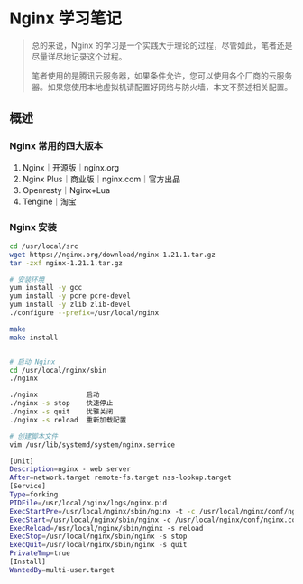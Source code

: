 # Nginx 学习笔记

> 总的来说，Nginx 的学习是一个实践大于理论的过程，尽管如此，笔者还是尽量详尽地记录这个过程。
>
> 笔者使用的是腾讯云服务器，如果条件允许，您可以使用各个厂商的云服务器。如果您使用本地虚拟机请配置好网络与防火墙，本文不赘述相关配置。

## 概述

### Nginx 常用的四大版本

1. Nginx｜开源版｜nginx.org
2. Nginx Plus｜商业版｜nginx.com｜官方出品
3. Openresty｜Nginx+Lua
4. Tengine｜淘宝

### Nginx 安装

```bash
cd /usr/local/src
wget https://nginx.org/download/nginx-1.21.1.tar.gz
tar -zxf nginx-1.21.1.tar.gz

# 安装环境
yum install -y gcc
yum install -y pcre pcre-devel
yum install -y zlib zlib-devel
./configure --prefix=/usr/local/nginx

make
make install


# 启动 Nginx
cd /usr/local/nginx/sbin
./nginx

./nginx            启动
./nginx -s stop    快速停止
./nginx -s quit    优雅关闭
./nginx -s reload  重新加载配置

# 创建脚本文件
vim /usr/lib/systemd/system/nginx.service

[Unit]
Description=nginx - web server
After=network.target remote-fs.target nss-lookup.target
[Service]
Type=forking
PIDFile=/usr/local/nginx/logs/nginx.pid
ExecStartPre=/usr/local/nginx/sbin/nginx -t -c /usr/local/nginx/conf/nginx.conf
ExecStart=/usr/local/nginx/sbin/nginx -c /usr/local/nginx/conf/nginx.conf
ExecReload=/usr/local/nginx/sbin/nginx -s reload
ExecStop=/usr/local/nginx/sbin/nginx -s stop
ExecQuit=/usr/local/nginx/sbin/nginx -s quit
PrivateTmp=true
[Install]
WantedBy=multi-user.target



```


